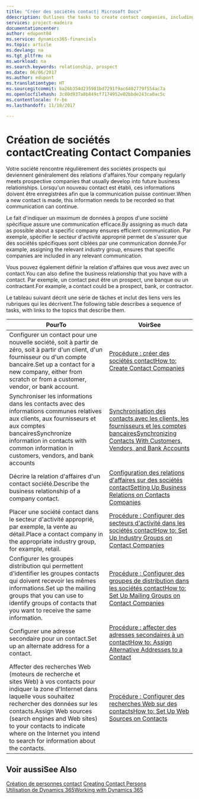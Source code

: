 ```yaml
---
title: "Créer des sociétés contact| Microsoft Docs"
ddescription: Outlines the tasks to create contact companies, including assigning relevant data about prospects and defining the business relationships you have with companies.
services: project-madeira
documentationcenter: 
author: edupont04
ms.service: dynamics365-financials
ms.topic: article
ms.devlang: na
ms.tgt_pltfrm: na
ms.workload: na
ms.search.keywords: relationship, prospect
ms.date: 06/06/2017
ms.author: edupont
ms.translationtype: HT
ms.sourcegitcommit: ba26b354d235981bd7291f9ac6402779f554ac7a
ms.openlocfilehash: 3c80d937a8b849cf7174952e02bbde243ca0ac5c
ms.contentlocale: fr-be
ms.lasthandoff: 11/10/2017

---
```

# <a name="creating-contact-companies"></a><span data-ttu-id="273c2-102">Création de sociétés contact</span><span class="sxs-lookup"><span data-stu-id="273c2-102">Creating Contact Companies</span></span>
<span data-ttu-id="273c2-103">Votre société rencontre régulièrement des sociétés prospects qui deviennent généralement des relations d'affaires.</span><span class="sxs-lookup"><span data-stu-id="273c2-103">Your company regularly meets prospective companies that usually develop into future business relationships.</span></span> <span data-ttu-id="273c2-104">Lorsqu'un nouveau contact est établi, ces informations doivent être enregistrées afin que la communication puisse continuer.</span><span class="sxs-lookup"><span data-stu-id="273c2-104">When a new contact is made, this information needs to be recorded so that communication can continue.</span></span>

<span data-ttu-id="273c2-105">Le fait d'indiquer un maximum de données à propos d'une société spécifique assure une communication efficace.</span><span class="sxs-lookup"><span data-stu-id="273c2-105">By assigning as much data as possible about a specific company ensures efficient communication.</span></span> <span data-ttu-id="273c2-106">Par exemple, spécifier le secteur d'activité approprié permet de s'assurer que des sociétés spécifiques sont ciblées par une communication donnée.</span><span class="sxs-lookup"><span data-stu-id="273c2-106">For example, assigning the relevant industry group, ensures that specific companies are included in any relevant communication.</span></span>

<span data-ttu-id="273c2-107">Vous pouvez également définir la relation d'affaires que vous avez avec un contact.</span><span class="sxs-lookup"><span data-stu-id="273c2-107">You can also define the business relationship that you have with a contact.</span></span> <span data-ttu-id="273c2-108">Par exemple, un contact peut être un prospect, une banque ou un contractant.</span><span class="sxs-lookup"><span data-stu-id="273c2-108">For example, a contact could be a prospect, bank, or contractor.</span></span>

<span data-ttu-id="273c2-109">Le tableau suivant décrit une série de tâches et inclut des liens vers les rubriques qui les décrivent.</span><span class="sxs-lookup"><span data-stu-id="273c2-109">The following table describes a sequence of tasks, with links to the topics that describe them.</span></span>

| <span data-ttu-id="273c2-110">Pour</span><span class="sxs-lookup"><span data-stu-id="273c2-110">To</span></span> | <span data-ttu-id="273c2-111">Voir</span><span class="sxs-lookup"><span data-stu-id="273c2-111">See</span></span> |
| --- | --- |
| <span data-ttu-id="273c2-112">Configurer un contact pour une nouvelle société, soit à partir de zéro, soit à partir d'un client, d'un fournisseur ou d'un compte bancaire.</span><span class="sxs-lookup"><span data-stu-id="273c2-112">Set up a contact for a new company, either from scratch or from a customer, vendor, or bank account.</span></span> |[<span data-ttu-id="273c2-113">Procédure : créer des sociétés contact</span><span class="sxs-lookup"><span data-stu-id="273c2-113">How to: Create Contact Companies</span></span>](marketing-how-create-contact-companies.md) |
| <span data-ttu-id="273c2-114">Synchroniser les informations dans les contacts avec des informations communes relatives aux clients, aux fournisseurs et aux comptes bancaires</span><span class="sxs-lookup"><span data-stu-id="273c2-114">Synchronize information in contacts with common information in customers, vendors, and bank accounts</span></span> |[<span data-ttu-id="273c2-115">Synchronisation des contacts avec les clients, les fournisseurs et les comptes bancaires</span><span class="sxs-lookup"><span data-stu-id="273c2-115">Synchronizing Contacts With Customers, Vendors, and Bank Accounts</span></span>](marketing-synchronize-contacts-customers-vendors-bank-accounts.md) |
| <span data-ttu-id="273c2-116">Décrire la relation d'affaires d'un contact société.</span><span class="sxs-lookup"><span data-stu-id="273c2-116">Describe the business relationship of a company contact.</span></span> |[<span data-ttu-id="273c2-117">Configuration des relations d'affaires sur des sociétés contact</span><span class="sxs-lookup"><span data-stu-id="273c2-117">Setting Up Business Relations on Contacts Companies</span></span>](marketing-business-relations.md) |
| <span data-ttu-id="273c2-118">Placer une société contact dans le secteur d'activité approprié, par exemple, la vente au détail.</span><span class="sxs-lookup"><span data-stu-id="273c2-118">Place a contact company in the appropriate industry group, for example, retail.</span></span> |[<span data-ttu-id="273c2-119">Procédure : Configurer des secteurs d'activité dans les sociétés contact</span><span class="sxs-lookup"><span data-stu-id="273c2-119">How to: Set Up Industry Groups on Contact Companies</span></span>](marketing-industry-groups.md) |
| <span data-ttu-id="273c2-120">Configurer les groupes distribution qui permettent d'identifier les groupes contacts qui doivent recevoir les mêmes informations.</span><span class="sxs-lookup"><span data-stu-id="273c2-120">Set up the mailing groups that you can use to identify groups of contacts that you want to receive the same information.</span></span> |[<span data-ttu-id="273c2-121">Procédure : Configurer des groupes de distribution dans les sociétés contact</span><span class="sxs-lookup"><span data-stu-id="273c2-121">How to: Set Up Mailing Groups on Contact Companies</span></span>](marketing-mailing-groups.md) |
| <span data-ttu-id="273c2-122">Configurer une adresse secondaire pour un contact.</span><span class="sxs-lookup"><span data-stu-id="273c2-122">Set up an alternate address for a contact.</span></span> |[<span data-ttu-id="273c2-123">Procédure : affecter des adresses secondaires à un contact</span><span class="sxs-lookup"><span data-stu-id="273c2-123">How to: Assign Alternative Addresses to a Contact</span></span>](marketing-how-assign-alternate-address.md) |
| <span data-ttu-id="273c2-124">Affecter des recherches Web (moteurs de recherche et sites Web) à vos contacts pour indiquer la zone d'Internet dans laquelle vous souhaitez rechercher des données sur les contacts.</span><span class="sxs-lookup"><span data-stu-id="273c2-124">Assign Web sources (search engines and Web sites) to your contacts to indicate where on the Internet you intend to search for information about the contacts.</span></span> |[<span data-ttu-id="273c2-125">Procédure : Configurer des recherches Web sur des contacts</span><span class="sxs-lookup"><span data-stu-id="273c2-125">How to: Set Up Web Sources on Contacts</span></span>](marketing-web-sources.md) |

## <a name="see-also"></a><span data-ttu-id="273c2-126">Voir aussi</span><span class="sxs-lookup"><span data-stu-id="273c2-126">See Also</span></span>
<span data-ttu-id="273c2-127">[Création de personnes contact](marketing-create-contact-persons.md) </span><span class="sxs-lookup"><span data-stu-id="273c2-127">[Creating Contact Persons](marketing-create-contact-persons.md) </span></span>  
[<span data-ttu-id="273c2-128">Utilisation de Dynamics 365</span><span class="sxs-lookup"><span data-stu-id="273c2-128">Working with Dynamics 365</span></span>](ui-work-product.md)

